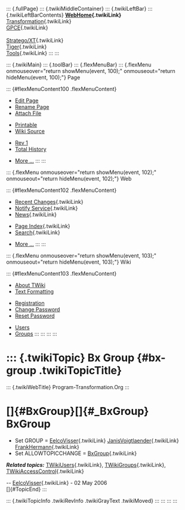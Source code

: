 ::: {.fullPage}
::: {.twikiMiddleContainer}
::: {.twikiLeftBar}
::: {.twikiLeftBarContents}
**[WebHome](WebHome){.twikiLink}**\
[Transformation](../Transform/WebHome){.twikiLink}\
[GPCE](../Gpce/WebHome){.twikiLink}\
\
[Stratego/XT](../Stratego/WebHome){.twikiLink}\
[Tiger](../Tiger/WebHome){.twikiLink}\
[Tools](../Tools/WebHome){.twikiLink}
:::
:::

::: {.twikiMain}
::: {.toolBar}
::: {.flexMenuBar}
::: {.flexMenu onmouseover="return showMenu(event, 100);" onmouseout="return hideMenu(event, 100);"}
Page

::: {#flexMenuContent100 .flexMenuContent}
-   [Edit
    Page](http://www.program-transformation.org/edit/Main/BxGroup?t=1536827476)
-   [Rename
    Page](http://www.program-transformation.org/rename/Main/BxGroup)
-   [Attach
    File](http://www.program-transformation.org/attach/Main/BxGroup)

<!-- -->

-   [Printable](http://www.program-transformation.org/view/Main/BxGroup?skin=print.pattern)
-   [Wiki
    Source](http://www.program-transformation.org/view/Main/BxGroup?skin=text&raw=on&contenttype=text/plain)

<!-- -->

-   [Rev
    1](http://www.program-transformation.org/view/Main/BxGroup?rev=1.1)
-   [Total
    History](http://www.program-transformation.org/rdiff/Main/BxGroup)

<!-- -->

-   [More
    \...](http://www.program-transformation.org/oops/Main/BxGroup?template=oopsmore&param1=1.1&param2=1.1)
:::
:::

::: {.flexMenu onmouseover="return showMenu(event, 102);" onmouseout="return hideMenu(event, 102);"}
Web

::: {#flexMenuContent102 .flexMenuContent}
-   [Recent Changes](WebChanges){.twikiLink}
-   [Notify Service](WebNotify){.twikiLink}
-   [News](WebNews){.twikiLink}

<!-- -->

-   [Page Index](WebIndex){.twikiLink}
-   [Search](WebSearch){.twikiLink}

<!-- -->

-   [More
    \...](http://www.program-transformation.org/oops/Main/BxGroup?template=oopsmore&param1=1.1&param2=1.1)
:::
:::

::: {.flexMenu onmouseover="return showMenu(event, 103);" onmouseout="return hideMenu(event, 103);"}
Wiki

::: {#flexMenuContent103 .flexMenuContent}
-   [About
    TWiki](http://www.program-transformation.org/view/TWiki/WebHome)
-   [Text
    Formatting](http://www.program-transformation.org/view/TWiki/TextFormattingRules)

<!-- -->

-   [Registration](http://www.program-transformation.org/view/TWiki/TWikiRegistration)
-   [Change
    Password](http://www.program-transformation.org/view/TWiki/ChangePassword)
-   [Reset
    Password](http://www.program-transformation.org/view/TWiki/ResetPassword)

<!-- -->

-   [Users](http://www.program-transformation.org/view/Main/TWikiUsers)
-   [Groups](http://www.program-transformation.org/view/Main/TWikiGroups)
:::
:::
:::
:::

::: {.twikiTopic}
Bx Group {#bx-group .twikiTopicTitle}
========

::: {.twikiWebTitle}
Program-Transformation.Org
:::

[]{#BxGroup}[]{#_BxGroup} BxGroup
=================================

-   Set GROUP = [EelcoVisser](EelcoVisser){.twikiLink}
    [JanisVoigtlaender](JanisVoigtlaender){.twikiLink}
    [FrankHermann](FrankHermann){.twikiLink}
-   Set ALLOWTOPICCHANGE = [BxGroup](BxGroup){.twikiLink}

***Related topics:*** [TWikiUsers](TWikiUsers){.twikiLink},
[TWikiGroups](TWikiGroups){.twikiLink},
[TWikiAccessControl](../TWiki/TWikiAccessControl){.twikiLink}

\-- [EelcoVisser](EelcoVisser){.twikiLink} - 02 May 2006\
[]{#TopicEnd}
:::

::: {.twikiTopicInfo .twikiRevInfo .twikiGrayText .twikiMoved}
:::
:::
:::
:::
